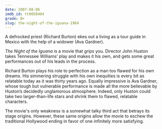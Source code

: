 ```yaml
---
date: 2007-08-06
imdb_id: tt0058404
grade: B+
slug: the-night-of-the-iguana-1964
---
```


A defrocked priest (Richard Burton) ekes out a living as a tour guide in Mexico with the help of a widower (Ava Gardner).

_The Night of the Iguana_ is a movie that grips you. Director John Huston takes Tennessee Williams’ play and makes it his own, and gets some great performances out of his leads in the process.

Richard Burton plays his role to perfection as a man too flawed for his own dreams. His simmering struggle with his own inequities is every bit as relatable today as it was thirty years ago. Equally impressive is Ava Gardner, whose tough but vulnerable performance is made all the more believable by Huston’s decidedly unglamorous atmosphere. Indeed, only Huston could take two larger-than-life stars and shrink them to flawed, relatable characters.

The movie's only weakness is a somewhat talky third act that betrays its stage origins. However, these same origins allow the movie to eschew the traditional Hollywood ending in favor of one infinitely more satisfying.
